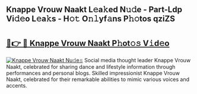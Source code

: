 ## Knappe Vrouw Naakt L𝚎a𝚔ed N𝚞𝚍e - Part-Ldp Vi𝚍𝚎o L𝚎a𝚔s - H𝚘𝚝 O𝚗𝚕yf𝚊ns P𝚑𝚘tos qziZS

# <h2><a href="http://kf76vk.oniu.top/?m=Knappe+Vrouw+Naakt">🔗👉 🔴 Knappe Vrouw Naakt P𝚑ot𝚘𝚜 V𝚒d𝚎o</a></h2>

[![Knappe Vrouw Naakt Nu𝚍e𝚜](https://i.imgur.com/0qMVB7G.gif)](http://kf76vk.oniu.top/?m=Knappe+Vrouw+Naakt)
Social media thought leader Knappe Vrouw Naakt, celebrated for sharing dance and lifestyle information through performances and personal blogs. Skilled impressionist Knappe Vrouw Naakt, celebrated for their remarkable abilities to mimic various voices and accents.  
